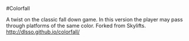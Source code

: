 #Colorfall

A twist on the classic fall down game. In this version the player may pass through platforms of the same color. Forked from Skylifts. 
http://dlsso.github.io/colorfall/
